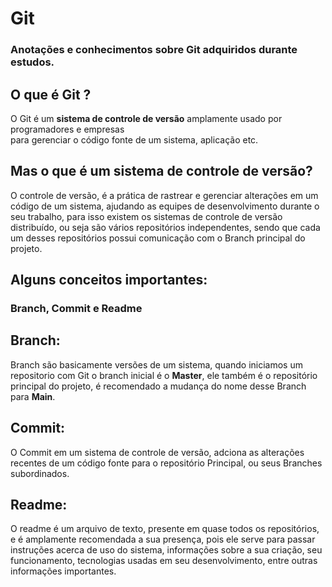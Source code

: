# Git
### Anotações e conhecimentos sobre Git adquiridos durante estudos.

## O que é Git ?

O Git é um **sistema de controle de versão** amplamente usado por programadores e empresas <br/>para gerenciar o código fonte de um sistema, aplicação etc.

## Mas o que é um **sistema de controle de versão**?

O controle de versão, é a prática de rastrear e gerenciar alterações em um código de um sistema, ajudando as equipes de desenvolvimento durante o seu trabalho, para isso existem os sistemas de controle de versão distribuído, ou seja são vários repositórios independentes, sendo que cada um desses repositórios possui comunicação com o Branch principal do projeto. 

## Alguns conceitos importantes: 
### Branch, Commit e Readme

## Branch: 
Branch são basicamente versões de um sistema, quando iniciamos um repositorio com Git o branch inicial é o **Master**, ele também é o repositório principal do projeto, é recomendado a mudança do nome desse Branch para **Main**.

## Commit:
O Commit em um sistema de controle de versão, adciona as alterações recentes de um código fonte para o repositório Principal, ou seus Branches subordinados.

## Readme:
O readme é um arquivo de texto, presente em quase todos os repositórios, e é amplamente recomendada a sua presença, pois ele serve para passar instruções acerca de uso do sistema, informações sobre a sua criação, seu funcionamento, tecnologias usadas em seu desenvolvimento, entre outras informações importantes.


